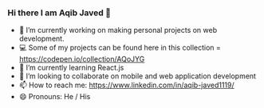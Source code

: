 ### Hi there I am Aqib Javed  👋

<!--
**aqib-javed1119/aqib-javed1119** is a ✨ _special_ ✨ repository because its `README.md` (this file) appears on your GitHub profile.

Here are some ideas to get you started:

- 🔭 I’m currently working on ...
- 🌱 I’m currently learning ...
- 👯 I’m looking to collaborate on ...
- 🤔 I’m looking for help with ...
- 💬 Ask me about ...
- 📫 How to reach me: ...
- 😄 Pronouns: ...
- ⚡ Fun fact: ...
-->

- 🔭 I’m currently working on making personal projects on web development. 
- 💻 Some of my projects can be found here in this collection = https://codepen.io/collection/AQoJYG
- 🌱 I’m currently learning React.js
- 👯 I’m looking to collaborate on mobile and web application development
- 📫 How to reach me: https://www.linkedin.com/in/aqib-javed1119/
- 😄 Pronouns: He / His

